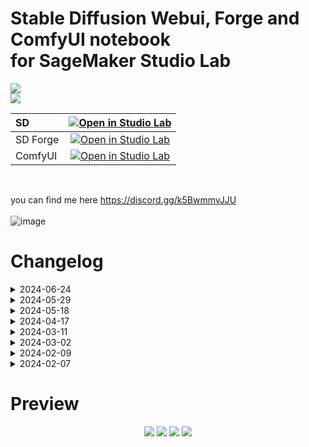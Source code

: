 # Stable Diffusion Webui, Forge and ComfyUI notebook<br />for SageMaker Studio Lab
[<img src="https://api.visitorbadge.io/api/visitors?path=https%3A%2F%2Fgithub.com%2Fpantat88%2Fsegsmaker&label=Visitors&countColor=%232ccce4&style=flat">](https://visitorbadge.io/status?path=https%3A%2F%2Fgithub.com%2Fpantat88%2Fsegsmaker)<br>[<img src="https://img.shields.io/badge/Support%20me%20on%20Ko--fi-F16061?logo=ko-fi&logoColor=white&style=flat">](https://ko-fi.com/gutris1)

| SD | [![Open in Studio Lab](https://studiolab.sagemaker.aws/studiolab.svg)](https://studiolab.sagemaker.aws/import/github/gutris1/segsmaker/blob/main/Segsmaker.ipynb) |
| :---------------------------------------- | :-----------------------------------------------------------------------------------------------------------------: |
| SD Forge | [![Open in Studio Lab](https://studiolab.sagemaker.aws/studiolab.svg)](https://studiolab.sagemaker.aws/import/github/gutris1/segsmaker/blob/main/Segsmaker_Forge.ipynb) |
| ComfyUI | [![Open in Studio Lab](https://studiolab.sagemaker.aws/studiolab.svg)](https://studiolab.sagemaker.aws/import/github/gutris1/segsmaker/blob/main/Segsmaker_ComfyUI.ipynb) |
<br />

you can find me here https://discord.gg/k5BwmmvJJU <br /><br />
![image](https://github.com/gutris1/segsmaker/assets/132797949/670da491-58f7-4fc0-b5ef-b2cde93f79bf)


# Changelog

<details><summary>2024-06-24</summary><br>

- Improved Notebook.
- Save all your things from there and Please NUKE☢️ your current environment with command below, before using new Notebook with venv.
```python
!rm -rf ~
```
- Old Notebooks won't work anymore.
- PINGGY and ZROK URLs will be printed after the local URL.
</details>

<details><summary>2024-05-29</summary><br>
  
- Fixed Conda Installation.
</details>

<details><summary>2024-05-18</summary><br>

- Upgraded Torch to version 2.2.0+cu121.
- Added Pinggy tunnel.
- Removed Segsmaker animatediff notebook.
</details>

<details><summary>2024-04-17</summary><br>

- Updated AUTO1111 SD Webui to 1.9.3
- Removed [batchlinks-webui](https://github.com/etherealxx/batchlinks-webui) from pre-install extension list.
- Removed [Stable-Diffusion-Webui-Civitai-Helper](https://github.com/zixaphir/Stable-Diffusion-Webui-Civitai-Helper) from pre-install extension list.
- Added [sd-hub](https://github.com/gutris1/sd-hub) to pre-install extension list.
- Added [sd-civitai-browser-plus](https://github.com/BlafKing/sd-civitai-browser-plus) to pre-install extension list.
</details>

<details><summary>2024-03-11</summary><br>

- Minor changes, SDXL notebook removed.
- Select either SD 1.5 or SDXL for installation in Segsmaker.ipynb and Segsmaker_Forge.ipynb using the widget.
</details>

<details><summary>2024-03-02</summary><br>

- Add notebook for [SD Forge](https://github.com/lllyasviel/stable-diffusion-webui-forge)
- Update AUTO1111 SD Webui to 1.8.0.
- Update Conda script to install Torch 2.1.2+cu121.
</details>

<details><summary>2024-02-09</summary><br>

- Switch to aria2 for civitai.com downloads.
- Add gdown for Google Drive downloads. For Google Drive file or folder, simply paste the public URL directly.
- Else default to Curl.

Usage:
```python
# only url
%download URL

# url and filename
%download URL 123456.safetensors

# url and path
%download URL ~/asd/models/asdasd

# url path and filename
%download URL ~/asd/models/zzzzzz 789789.txt
```
</details>

<details><summary>2024-02-07</summary><br>

- For the safety of all of us, especially my account, from now on please enter your own API key by rerunning the Conda cell. <br />
  <img src="https://github.com/gutris1/segsmaker/assets/132797949/7420b6ff-7080-46f2-bd20-cd2088d64ff6" width="486" height="169">
- Get your own API key at https://civitai.com/user/account click the 'Add API Key' button, give it a name and then copy. <br />
  <img src="https://github.com/gutris1/segsmaker/assets/132797949/d3fa05b6-4cdd-4ffc-9a50-43bf550de627" width="367" height="169">
- Don't worry, you only need to do that once. next time you reinstall Conda, you will not be prompted again.
</details>

# Preview
<p align="center">
  <img src="https://github.com/gutris1/segsmaker/assets/132797949/4ecc8360-a3ba-4564-8acc-64638acb3e35", widht=1000px>
  <img src="https://github.com/gutris1/segsmaker/assets/132797949/e19cc982-67ea-447f-a505-4efc932c822a", widht=1000px>
  <img src="https://github.com/gutris1/segsmaker/blob/devv/pre/fastpnginfo.png", widht=1000px>
  <img src="https://github.com/gutris1/segsmaker/blob/devv/pre/cn.png", widht=1000px>
</p>
